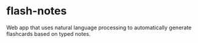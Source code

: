 # flash-notes
Web app that uses natural language processing to automatically generate flashcards based on typed notes.
